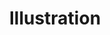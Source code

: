 ---
title: "Illustration"
draft: false
slug: "illustration"
weight: "2"

thumbnails: [
	big: "thumbnail_illustration.jpg", 
	small: "thumbnail_illustration-s.jpg"
]

header: {
	h1: "Artwork that helps your brand\n make a killer first impression.",
}

hero_img: [ 
	"hero_illustration-01.jpg", 
	"hero_illustration-02.jpg", 
	"hero_illustration-03.jpg"
]

block_marketing: {
    question: "Why should I use custom illustrations?",
    answers: [ 
        {
            icon: "icon_blobbycircle.svg",
            h4: "Stand out!", 
            text: "It's a unique and personalized way to captivate your customers' interests, and&nbsp;grab their attention."
        },
        {
            icon: "icon_square-2.svg",
            h4: "Be remembered!", 
            text: "An illustration can make people five times more likely to remember your brand.\n (<a href=\"https://www.crowdspring.com/blog/illustrations-marketing\" target=\"_blank\">source</a>)"
        },
        {
            icon: "icon_triangle.svg",
            h4: "Make people smile!", 
            text: "Connect with your customers’ emotions. Help people decide with their hearts."
        }
    ]
}

block_img: "work_illustration-012.png"

block_services: {
	h2: "How can custom illustrations \n help you communicate your message?",
	points: [ 
		{title: "Product advertisement", img: "work_illustration_icon-ads.svg"},
		{title: "Editorial illustrations", img: "work_illustration_icon-editorial.svg"},
		{title: "Marketing assets", img: "work_illustration_icon-marketing-assets.svg"},
		{title: "Icons", img: "work_illustration_icon-icons.svg"},
		{title: "Digital assets", img: "work_illustration_icon-digital-assets.svg"},
		{title: "Brand visuals", img: "work_illustration_icon-brand.svg"}
	]
}

block_double_no: {
	text: "Lorem ipsum dolor sit amet consectetur adipisicing elit. Ipsum, est, velit, magnam vitae molestiae nemo voluptas commodi et tempore cumque.",
	img: [ 
		{cropped: "work_illustration-014-crop.jpg", uncropped: "work_illustration-014.jpg"}
	]
}

block_selected: {
	h2: "Selected work",
	img: [ 
		{class: "gallery-col-12 w-md-50", path: "work_illustration-005.png"},

		{class: "gallery-col-6", path: "work_illustration-023.png"},
		{class: "gallery-col-6", path: "work_illustration-008.png"},
		
		{class: "gallery-col-12", path: "work_illustration_monsters.jpg"},

		{class: "gallery-col-8", path: "work_illustration-003.jpg"},
		{class: "gallery-col-4 vertical-center", path: "work_illustration-020.png"},
		
		{class: "gallery-col-12 w-md-75", path: "work_illustration_monster-10.png"},

		{class: "gallery-col-12", path: "work_illustration-hey.jpg"},

		{class: "gallery-col-7", path: "work_illustration-015.jpg"},
		{class: "gallery-col-5", path: "work_illustration-016.png"},
		
		{class: "gallery-col-12 w-md-75", path: "work_illustration-019.png"},

		{class: "gallery-col-12 w-md-50", path: "work_illustration-002.png"},

		{class: "gallery-col-6 gallery-row-1", path: "work_illustration-007.jpg"},
		{class: "gallery-col-6 gallery-row-1", path: "work_illustration-021.jpg"},

		{class: "gallery-col-12", path: "work_illustration-024.png"},

		{class: "gallery-col-5", path: "work_illustration-022.png"},
		{class: "gallery-col-7", path: "work_illustration-001.png"},

		{class: "gallery-col-12", path: "work_illustration-014.jpg"},

		{class: "gallery-col-12 gallery-row-1 w-md-75", path: "work_illustration-013.png"}
	]
}

block_interested: {
	title: "Interested?\nLet's get in touch!"
}

---
